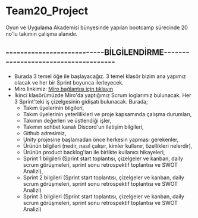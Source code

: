 # Team20_Project
Oyun ve Uygulama Akademisi bünyesinde yapılan bootcamp sürecinde 20 no'lu takımın çalışma alanıdır.
## ---------------------------BİLGİLENDİRME-------------------------------------
- Burada 3 temel öğe ile başlayacağız. 3 temel klasör bizim ana yapımız olacak ve her bir Sprint boyunca ilerleyecek.
- Miro linkimiz: [Miro bağlantısı için tıklayın](https://miro.com/app/board/uXjVO5ivmM8=/?share_link_id=345877320579)
- İkinci klasörümüzde Miro'da yaptığımız Scrum loglarımız bulunacak. Her 3 Sprint'teki iş çizelgesinin gidişatı bulunacak. Burada;
   + Takım üyelerinin bilgileri,
   + Takım üyelerinin yeterlilikleri ve proje kapsamında çalışma durumları,
   + Takımın değerleri ve üstlendiği işler,
   + Takımın sohbet kanalı Discord'un iletişim bilgileri,
   + Github adresimiz,
   + Unity projesine başlamadan önce herkesin yapması gerekenler,
   + Ürünün bilgileri (nedir, nasıl çalışır, kimler kullanır, özellikleri nelerdir),
   + Ürünün product backlog'ları ile birlikte kullanıcı hikayeleri,
   + Sprint 1 bilgileri (Sprint start toplantısı, çizelgeler ve kanban, daily scrum görüşmeleri, sprint sonu retrospektif toplantısı ve SWOT Analizi),
   + Sprint 2 bilgileri (Sprint start toplantısı, çizelgeler ve kanban, daily scrum görüşmeleri, sprint sonu retrospektif toplantısı ve SWOT Analizi)
   + Sprint 3 bilgileri (Sprint start toplantısı, çizelgeler ve kanban, daily scrum görüşmeleri, sprint sonu retrospektif toplantısı ve SWOT Analizi)
